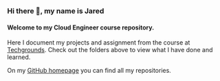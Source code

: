 ### Hi there 👋, my name is Jared
#### Welcome to my Cloud Engineer course repository. 
Here I document my projects and assignment from the course at [Techgrounds](https://techgrounds.nl/). Check out the folders above to view what I have done and learned.

On my [GitHub homepage](https://github.com/JarBanf) you can find all my repositories.